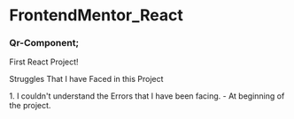 # FrontendMentor_React

### Qr-Component;
<p>First React Project!</p>
<p>Struggles That I have Faced in this Project</p>
1. I couldn't understand the Errors that I have been facing.
- At beginning of the project.